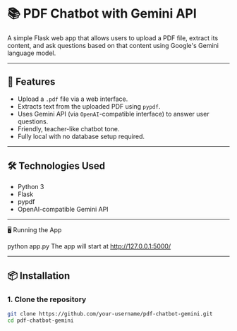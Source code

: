 # 📚 PDF Chatbot with Gemini API

A simple Flask web app that allows users to upload a PDF file, extract its content, and ask questions based on that content using Google's Gemini language model.

---

## 🚀 Features

- Upload a `.pdf` file via a web interface.
- Extracts text from the uploaded PDF using `pypdf`.
- Uses Gemini API (via `OpenAI`-compatible interface) to answer user questions.
- Friendly, teacher-like chatbot tone.
- Fully local with no database setup required.

---

## 🛠️ Technologies Used

- Python 3
- Flask
- pypdf
- OpenAI-compatible Gemini API

---

🖥️ Running the App

python app.py
The app will start at http://127.0.0.1:5000/

---

## 📦 Installation

### 1. Clone the repository

```bash
git clone https://github.com/your-username/pdf-chatbot-gemini.git
cd pdf-chatbot-gemini



